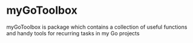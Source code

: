# myGoToolbox
myGoToolbox is package which contains a collection of useful functions and handy tools for recurring tasks in my Go projects
